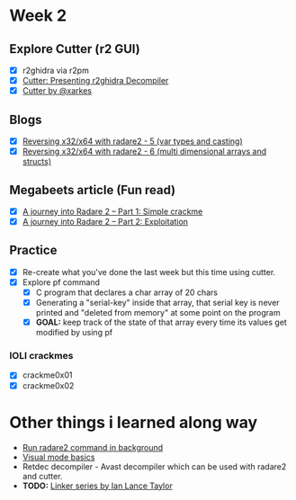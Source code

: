 # Week 2

## Explore Cutter (r2 GUI)
- [x] r2ghidra via r2pm
- [x] [Cutter: Presenting r2ghidra Decompiler](https://www.youtube.com/watch?v=eHtMiezr7l8)
- [x] [Cutter by @xarkes](https://www.youtube.com/watch?v=w8Bl5ZSmmZM)

## Blogs
- [x] [Reversing x32/x64 with radare2 - 5 (var types and casting)](https://artik.blue/reversing-radare-5)
- [x] [Reversing x32/x64 with radare2 - 6 (multi dimensional arrays and structs)](https://artik.blue/reversing-radare-6)

## Megabeets article (Fun read)
- [x] [A journey into Radare 2 – Part 1: Simple crackme](https://www.megabeets.net/a-journey-into-radare-2-part-1)
- [x] [A journey into Radare 2 – Part 2: Exploitation](https://www.megabeets.net/a-journey-into-radare-2-part-2)

## Practice
- [x] Re-create what you've done the last week but this time using cutter.
- [x] Explore pf command
  - [x] C program that declares a char array of 20 chars
  - [x] Generating a "serial-key" inside that array, that serial key is never printed and "deleted from memory" at some point on the program
  - [x] **GOAL:** keep track of the state of that array every time its values get modified by using pf
### IOLI crackmes
- [x] crackme0x01
- [x] crackme0x02

# Other things i learned along way
- [Run radare2 command in background](https://radareorg.github.io/blog/posts/background_tasks)
- [Visual mode basics](https://radareorg.github.io/blog/posts/visual-mode)
- Retdec decompiler - Avast decompiler which can be used with radare2 and cutter.
- **TODO:** [Linker series by Ian Lance Taylor](https://www.airs.com/blog/page/5?s=linker)

